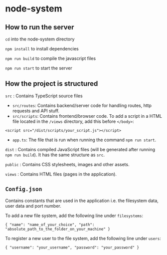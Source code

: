 # node-system

## How to run the server
`cd` into the node-system directory


`npm install` to install dependencies


`npm run build` to compile the javascript files


`npm run start` to start the server

## How the project is structured

`src` : Contains TypeScript source files
    
* `src/routes`: Contains backend/server code for handling routes, http requests and API stuff.
* `src/scripts`: Contains frontend/browser code. To add a script in a HTML file located in the `/views` directory, add this before `</body>`:

 `<script src="/dist/scripts/your_script.js"></script>` 


* `app.ts`: The file that is run when running the command `npm run start`.


`dist` : Contains compiled JavaScript files (will be generated after running `npm run build`). It has the same structure as `src`.


`public` : Contains CSS stylesheets, images and other assets.


`views` : Contains HTML files (pages in the application).


## `Config.json`
Contains constants that are used in the application i.e. the filesystem data, user data and port number.

To add a new file system, add the following line under `filesystems`: 

`{ "name": "name_of_your_choice", "path": "absolute_path_to_the_folder_on_your_machine" }`


To register a new user to the file system, add the following line under `users`:

  `{ "username": "your_username", "password": "your_password" }`